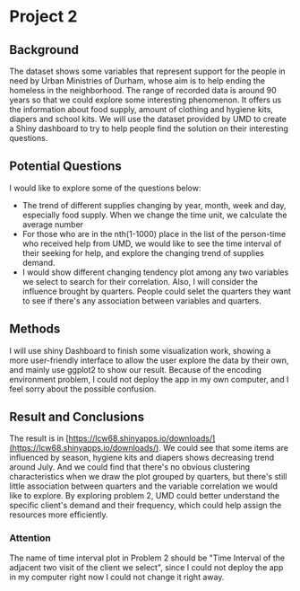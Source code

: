 # Project 2 

## Background
The dataset shows some variables that represent support for the people in need by Urban Ministries of Durham, whose aim is to help ending the homeless in the neighborhood. The range of recorded data is around 90 years so that we could explore some interesting phenomenon. It offers us the information about food supply, amount of clothing and hygiene kits, diapers and school kits. We will use the dataset provided by UMD to create a Shiny dashboard to try to help people find the solution on their interesting questions. 

## Potential Questions
I would like to explore some of the questions below:
* The trend of different supplies changing by year, month, week and day, especially food supply. When we change the time unit, we calculate the average number 
* For those who are in the nth(1-1000) place in the list of the person-time who received help from UMD, we would like to see the time interval of their seeking for help, and explore the changing trend of supplies demand.
* I would show different changing tendency plot among any two variables we select to search for their correlation. Also, I will consider the influence brought by quarters. People could selet the quarters they want to see if there's any association between variables and quarters.

## Methods

I will use shiny Dashboard to finish some visualization work, showing a more user-friendly interface to allow the user explore the data by their own, and mainly use ggplot2 to show our result. Because of the encoding environment problem, I could not deploy the app in my own computer, and I feel sorry about the possible confusion.

## Result and Conclusions

The result is in [https://lcw68.shinyapps.io/downloads/](https://lcw68.shinyapps.io/downloads/). We could see that some items are influenced by season, hygiene kits and diapers shows decreasing trend around July. And we could find that there's no obvious clustering characteristics when we draw the plot grouped by quarters, but there's still little association between quarters and the variable correlation we would like to explore. By exploring problem 2, UMD could better understand the specific client's demand and their frequency, which could help assign the resources more efficiently.

### Attention

The name of time interval plot in Problem 2 should be "Time Interval of the adjacent two visit of the client we select", since I could not deploy the app in my computer right now I could not change it right away.